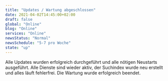 ```yaml
---
title: "Updates / Wartung abgeschlossen"
date: 2021-04-02T14:45:00+02:00
draft: false
global: "Online"
blog: "Online"
services: "Online"
newsStatus: "Normal"
newsSchedule: "5-7 pro Woche"
state: "up"
---
```


Alle Updates wurden erfolgreich durchgeführt und alle nötigen Neustarts ausgeführt. Alle Dienste sind wieder aktiv, der Suchindex wurde neu erstellt und alles läuft fehlerfrei. Die Wartung wurde erfolgreich beendet.

